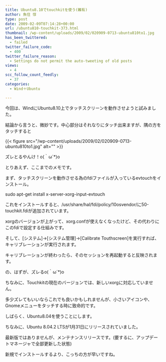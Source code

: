 ```yaml
---
title: Ubuntu8.10でtouchkitを使う(難有)
author: 魚住 惇
type: post
date: 2009-02-09T07:14:28+00:00
url: /ubuntu810-touchkit-373.html
thumbnail: /wp-content/uploads/2009/02/020909-0713-ubuntu810to1.jpg
has_been_twittered:
  - failed
twitter_failure_code:
  - 400
twitter_failure_reason:
  - Settings do not permit the auto-tweeting of old posts
views:
  - 4
scc_follow_count_feedly:
  - 37
categories:
  - Wind＋Ubuntu

---
```

</p> 

今回は、WindにUbuntu8.10上でタッチスクリーンを動作させようと試みました。

結論から言うと、微妙です。中心部分はそれなりにタッチ出来ますが、隅の方をタッチすると</p> 

<!--more-->

{{< figure src="/wp-content/uploads/2009/02/020909-0713-ubuntu810to1.jpg" alt="" >}} 

ズレとるやんけ！o(｀ω´*)o</p> 

とりあえず、ここまでのメモです。</p> 

まず、タッチスクリーンを動作させる為のfdiファイルが入っているevtouchをインストール。

sudo apt-get install x-server-xorg-input-evtouch</p> 

これをインストールすると、/usr/share/hal/fdi/policy/10osvendor/に50-touchkit.fdiが追加されています。

xorgのバージョンが上がって、xorg.confが使えなくなったけど、その代わりにこのfdiで設定する仕組みです。</p> 

そして、[システム]→[システム管理]→[Calibrate Touthscreen]を実行すれば、キャリブレーションが実行されます。

キャリブレーションが終わったら、そのセッションを再起動すると反映されます。</p> 

の、はずが、ズレるo(｀ω´*)o</p> 

ちなみに、Touchkitの現在のバージョンでは、新しいxorgに対応していません。</p> 

多少ズレてもいいならこれでも良いかもしれませんが、小さいアイコンや、Gnomeメニューをタッチする時に致命的です。</p> 

しばらく、Ubuntu8.04を使うことにします。</p> 

ちなみに、Ubuntu 8.04.2 LTSが1月31日にリリースされていました。

最新版ではありませんが、メンテナンスリリースです。(要するに、アップデートマネージャで全部更新した状態)

新規でインストールするより、こっちの方が早いですね。